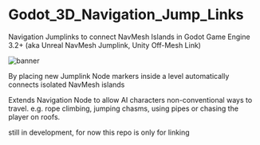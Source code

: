 # Godot_3D_Navigation_Jump_Links

Navigation Jumplinks to connect NavMesh Islands in Godot Game Engine 3.2+
(aka Unreal NavMesh Jumplink, Unity Off-Mesh Link)

![banner](img/nav_jump_link.gif)

By placing new Jumplink Node markers inside a level automatically connects isolated NavMesh islands 

Extends Navigation Node to allow AI characters non-conventional ways to travel.
e.g. rope climbing, jumping chasms, using pipes or chasing the player on roofs.


still in development, for now this repo is only for linking